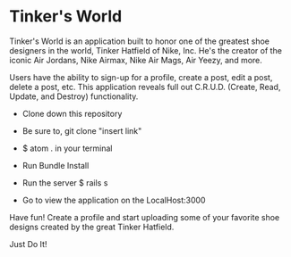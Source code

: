 # Tinker's World

Tinker's World is an application built to honor one of the greatest shoe designers in the world, Tinker Hatfield of Nike, Inc. He's the creator of the iconic Air Jordans, Nike Airmax, Nike Air Mags, Air Yeezy, and more.

Users have the ability to sign-up for a profile, create a post, edit a post, delete a post, etc. This application reveals full out C.R.U.D. (Create, Read, Update, and Destroy) functionality.

* Clone down this repository

* Be sure to, git clone "insert link"

* $ atom . in your terminal

* Run Bundle Install

* Run the server $ rails s

* Go to view the application on the LocalHost:3000

Have fun! Create a profile and start uploading some of your favorite shoe designs created by the great Tinker Hatfield.

Just Do It!
